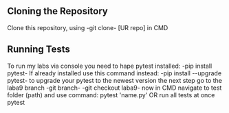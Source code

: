 ## Cloning the Repository
Clone this repository, using -git clone- [UR repo] in CMD

## Running Tests
To run my labs via console you need to hape pytest installed:
-pip install pytest-
If already installed use this command instead:
-pip install --upgrade pytest- to upgrade your pytest to the newest version
the next step go to the laba9 branch
-git branch-
-git checkout laba9-
now in CMD navigate to test folder (path) and use command:
pytest 'name.py' 
OR run all tests at once
pytest
